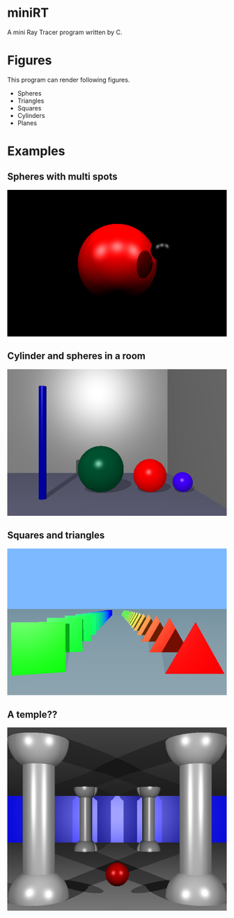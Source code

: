 # miniRT
A mini Ray Tracer program written by C.

# Figures
This program can render following figures.

- Spheres
- Triangles
- Squares
- Cylinders
- Planes

# Examples
## Spheres with multi spots
![spheres](scenes/spheres.png)

## Cylinder and spheres in a room
![room](scenes/planes_cylinder_spheres.png)

## Squares and triangles
![plane](scenes/plane.png)

## A temple??
![temple](scenes/temple.png)
